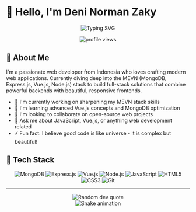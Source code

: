 # 👋 Hello, I'm Deni Norman Zaky

<div align="center">
  <img src="https://readme-typing-svg.herokuapp.com?font=Fira+Code&size=27&duration=3000&pause=1000&color=0366D6&center=true&vCenter=true&width=435&lines=Web+Developer;Javascript+Enthusiast;Problem+Solver;Continuous+Learner" alt="Typing SVG" />
</div>

<p align="center">
  <img src="https://komarev.com/ghpvc/?username=deninormanzaky&label=Profile%20views&color=0e75b6&style=flat" alt="profile views" />
</p>

## 💫 About Me

I'm a passionate web developer from Indonesia who loves crafting modern web applications. Currently diving deep into the MEVN (MongoDB, Express.js, Vue.js, Node.js) stack to build full-stack solutions that combine powerful backends with beautiful, responsive frontends.

- 🔭 I'm currently working on sharpening my MEVN stack skills
- 🌱 I'm learning advanced Vue.js concepts and MongoDB optimization
- 👯 I'm looking to collaborate on open-source web projects
- 💬 Ask me about JavaScript, Vue.js, or anything web development related
- ⚡ Fun fact: I believe good code is like universe - it is complex but beautiful!

## 🚀 Tech Stack

<p align="center">
  <img src="https://img.shields.io/badge/MongoDB-%234ea94b.svg?style=for-the-badge&logo=mongodb&logoColor=white" alt="MongoDB" />
  <img src="https://img.shields.io/badge/express.js-%23404d59.svg?style=for-the-badge&logo=express&logoColor=%2361DAFB" alt="Express.js" />
  <img src="https://img.shields.io/badge/vuejs-%2335495e.svg?style=for-the-badge&logo=vuedotjs&logoColor=%234FC08D" alt="Vue.js" />
  <img src="https://img.shields.io/badge/node.js-6DA55F?style=for-the-badge&logo=node.js&logoColor=white" alt="Node.js" />
  <img src="https://img.shields.io/badge/javascript-%23323330.svg?style=for-the-badge&logo=javascript&logoColor=%23F7DF1E" alt="JavaScript" />
  <img src="https://img.shields.io/badge/html5-%23E34F26.svg?style=for-the-badge&logo=html5&logoColor=white" alt="HTML5" />
  <img src="https://img.shields.io/badge/css3-%231572B6.svg?style=for-the-badge&logo=css3&logoColor=white" alt="CSS3" />
  <img src="https://img.shields.io/badge/git-%23F05033.svg?style=for-the-badge&logo=git&logoColor=white" alt="Git" />
</p>

---

<div align="center">
  <img src="https://quotes-github-readme.vercel.app/api?type=horizontal&theme=tokyonight" alt="Random dev quote" />
</div>

<div align="center">
  <img src="https://raw.githubusercontent.com/Indo86/Indo86/output/github-contribution-grid-snake.svg" alt="Snake animation"/>
</div>

